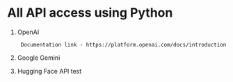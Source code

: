 # All API access using Python

1. OpenAI

        Documentation link - https://platform.openai.com/docs/introduction
2. Google Gemini
3. Hugging Face API
test